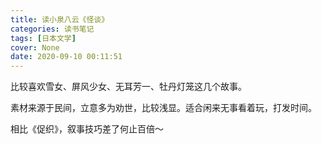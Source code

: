```yaml
---
title: 读小泉八云《怪谈》
categories: 读书笔记
tags: [日本文学]
cover: None
date: 2020-09-10 00:11:51
---
```


比较喜欢雪女、屏风少女、无耳芳一、牡丹灯笼这几个故事。

素材来源于民间，立意多为劝世，比较浅显。适合闲来无事看着玩，打发时间。


相比《促织》，叙事技巧差了何止百倍～